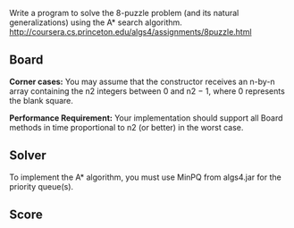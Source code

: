 Write a program to solve the 8-puzzle problem (and its natural generalizations) using the A* search algorithm.
http://coursera.cs.princeton.edu/algs4/assignments/8puzzle.html

## Board

**Corner cases:**
You may assume that the constructor receives an n-by-n array containing the n2 integers between 0 and n2 − 1, where 0 represents the blank square.

**Performance Requirement:**
Your implementation should support all Board methods in time proportional to n2 (or better) in the worst case.

## Solver 
To implement the A* algorithm, you must use MinPQ from algs4.jar for the priority queue(s).


## Score

